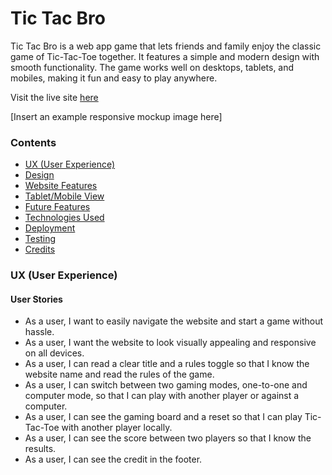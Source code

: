 # Tic Tac Bro

Tic Tac Bro is a web app game that lets friends and family enjoy the classic game of Tic-Tac-Toe together. It features a simple and modern design with smooth functionality. The game works well on desktops, tablets, and mobiles, making it fun and easy to play anywhere.

Visit the live site [here](https://catrin.is-a.dev/tic-tac-bro/)

[Insert an example responsive mockup image here]

### Contents
- [UX (User Experience)](#ux-user-experience)
- [Design](#design)
- [Website Features](#website-features)
- [Tablet/Mobile View](#tabletmobile-view)
- [Future Features](#future-features)
- [Technologies Used](#technologies-used)
- [Deployment](#deployment)
- [Testing](#testing)
- [Credits](#credits)

### UX (User Experience)
#### User Stories
- As a user, I want to easily navigate the website and start a game without hassle.
- As a user, I want the website to look visually appealing and responsive on all devices.
- As a user, I can read a clear title and a rules toggle so that I know the website name and read the rules of the game.
- As a user, I can switch between two gaming modes, one-to-one and computer mode, so that I can play with another player or against a computer.
- As a user, I can see the gaming board and a reset so that I can play Tic-Tac-Toe with another player locally.
- As a user, I can see the score between two players so that I know the results.
- As a user, I can see the credit in the footer.
